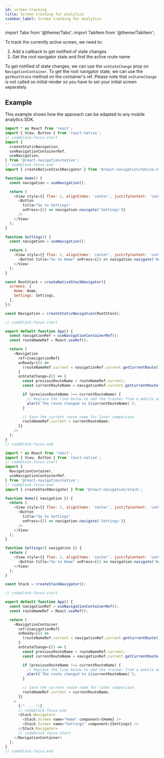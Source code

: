 ```yaml
---
id: screen-tracking
title: Screen tracking for analytics
sidebar_label: Screen tracking for analytics
---
```


import Tabs from '@theme/Tabs';
import TabItem from '@theme/TabItem';

To track the currently active screen, we need to:

1. Add a callback to get notified of state changes
2. Get the root navigator state and find the active route name

To get notified of state changes, we can use the `onStateChange` prop on `NavigationContainer`. To get the root navigator state, we can use the `getRootState` method on the container's ref. Please note that `onStateChange` is not called on initial render so you have to set your initial screen separately.

## Example

This example shows how the approach can be adapted to any mobile analytics SDK.

<samp id="screen-tracking-for-analytics" />

<Tabs groupId="config" queryString="config">
<TabItem value="static" label="Static" default>

```js name="Screen tracking for analytics" snack version=7
import * as React from 'react';
import { View, Button } from 'react-native';
// codeblock-focus-start
import {
  createStaticNavigation,
  useNavigationContainerRef,
  useNavigation,
} from '@react-navigation/native';
// codeblock-focus-end
import { createNativeStackNavigator } from '@react-navigation/native-stack';

function Home() {
  const navigation = useNavigation();

  return (
    <View style={{ flex: 1, alignItems: 'center', justifyContent: 'center' }}>
      <Button
        title="Go to Settings"
        onPress={() => navigation.navigate('Settings')}
      />
    </View>
  );
}

function Settings() {
  const navigation = useNavigation();

  return (
    <View style={{ flex: 1, alignItems: 'center', justifyContent: 'center' }}>
      <Button title="Go to Home" onPress={() => navigation.navigate('Home')} />
    </View>
  );
}

const RootStack = createNativeStackNavigator({
  screens: {
    Home: Home,
    Settings: Settings,
  },
});

const Navigation = createStaticNavigation(RootStack);

// codeblock-focus-start

export default function App() {
  const navigationRef = useNavigationContainerRef();
  const routeNameRef = React.useRef();

  return (
    <Navigation
      ref={navigationRef}
      onReady={() =>
        (routeNameRef.current = navigationRef.current.getCurrentRoute().name)
      }
      onStateChange={() => {
        const previousRouteName = routeNameRef.current;
        const currentRouteName = navigationRef.current.getCurrentRoute().name;

        if (previousRouteName !== currentRouteName) {
          // Replace the line below to add the tracker from a mobile analytics SDK
          alert(`The route changed to ${currentRouteName}`);
        }

        // Save the current route name for later comparison
        routeNameRef.current = currentRouteName;
      }}
    />
  );
}
// codeblock-focus-end
```

</TabItem>
<TabItem value="dynamic" label="Dynamic" default>

```js name="Screen tracking for anylytics" snack version=7
import * as React from 'react';
import { View, Button } from 'react-native';
// codeblock-focus-start
import {
  NavigationContainer,
  useNavigationContainerRef,
} from '@react-navigation/native';
// codeblock-focus-end
import { createStackNavigator } from '@react-navigation/stack';

function Home({ navigation }) {
  return (
    <View style={{ flex: 1, alignItems: 'center', justifyContent: 'center' }}>
      <Button
        title="Go to Settings"
        onPress={() => navigation.navigate('Settings')}
      />
    </View>
  );
}

function Settings({ navigation }) {
  return (
    <View style={{ flex: 1, alignItems: 'center', justifyContent: 'center' }}>
      <Button title="Go to Home" onPress={() => navigation.navigate('Home')} />
    </View>
  );
}

const Stack = createStackNavigator();

// codeblock-focus-start

export default function App() {
  const navigationRef = useNavigationContainerRef();
  const routeNameRef = React.useRef();

  return (
    <NavigationContainer
      ref={navigationRef}
      onReady={() =>
        (routeNameRef.current = navigationRef.current.getCurrentRoute().name)
      }
      onStateChange={() => {
        const previousRouteName = routeNameRef.current;
        const currentRouteName = navigationRef.current.getCurrentRoute().name;

        if (previousRouteName !== currentRouteName) {
          // Replace the line below to add the tracker from a mobile analytics SDK
          alert(`The route changed to ${currentRouteName}`);
        }

        // Save the current route name for later comparison
        routeNameRef.current = currentRouteName;
      }}
    >
      {/* ... */}
      // codeblock-focus-end
      <Stack.Navigator>
        <Stack.Screen name="Home" component={Home} />
        <Stack.Screen name="Settings" component={Settings} />
      </Stack.Navigator>
      // codeblock-focus-start
    </NavigationContainer>
  );
}
// codeblock-focus-end
```

</TabItem>
</Tabs>
